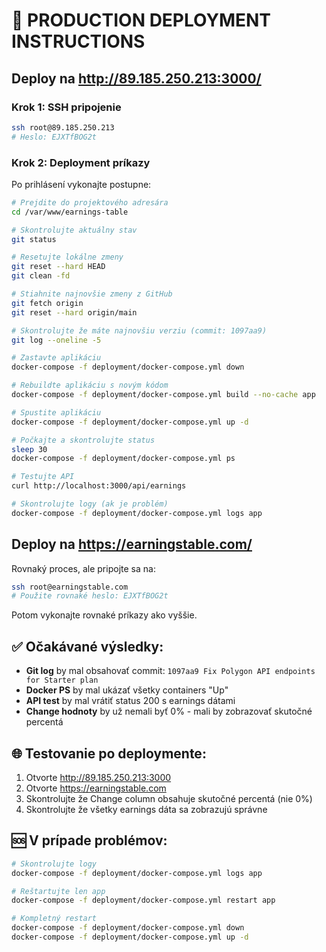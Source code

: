 # 🚀 PRODUCTION DEPLOYMENT INSTRUCTIONS

## Deploy na http://89.185.250.213:3000/

### Krok 1: SSH pripojenie

```bash
ssh root@89.185.250.213
# Heslo: EJXTfBOG2t
```

### Krok 2: Deployment príkazy

Po prihlásení vykonajte postupne:

```bash
# Prejdite do projektového adresára
cd /var/www/earnings-table

# Skontrolujte aktuálny stav
git status

# Resetujte lokálne zmeny
git reset --hard HEAD
git clean -fd

# Stiahnite najnovšie zmeny z GitHub
git fetch origin
git reset --hard origin/main

# Skontrolujte že máte najnovšiu verziu (commit: 1097aa9)
git log --oneline -5

# Zastavte aplikáciu
docker-compose -f deployment/docker-compose.yml down

# Rebuildte aplikáciu s novým kódom
docker-compose -f deployment/docker-compose.yml build --no-cache app

# Spustite aplikáciu
docker-compose -f deployment/docker-compose.yml up -d

# Počkajte a skontrolujte status
sleep 30
docker-compose -f deployment/docker-compose.yml ps

# Testujte API
curl http://localhost:3000/api/earnings

# Skontrolujte logy (ak je problém)
docker-compose -f deployment/docker-compose.yml logs app
```

## Deploy na https://earningstable.com/

Rovnaký proces, ale pripojte sa na:

```bash
ssh root@earningstable.com
# Použite rovnaké heslo: EJXTfBOG2t
```

Potom vykonajte rovnaké príkazy ako vyššie.

## ✅ Očakávané výsledky:

- **Git log** by mal obsahovať commit: `1097aa9 Fix Polygon API endpoints for Starter plan`
- **Docker PS** by mal ukázať všetky containers "Up"
- **API test** by mal vrátiť status 200 s earnings dátami
- **Change hodnoty** by už nemali byť 0% - mali by zobrazovať skutočné percentá

## 🌐 Testovanie po deploymente:

1. Otvorte http://89.185.250.213:3000
2. Otvorte https://earningstable.com
3. Skontrolujte že Change column obsahuje skutočné percentá (nie 0%)
4. Skontrolujte že všetky earnings dáta sa zobrazujú správne

## 🆘 V prípade problémov:

```bash
# Skontrolujte logy
docker-compose -f deployment/docker-compose.yml logs app

# Reštartujte len app
docker-compose -f deployment/docker-compose.yml restart app

# Kompletný restart
docker-compose -f deployment/docker-compose.yml down
docker-compose -f deployment/docker-compose.yml up -d
```
